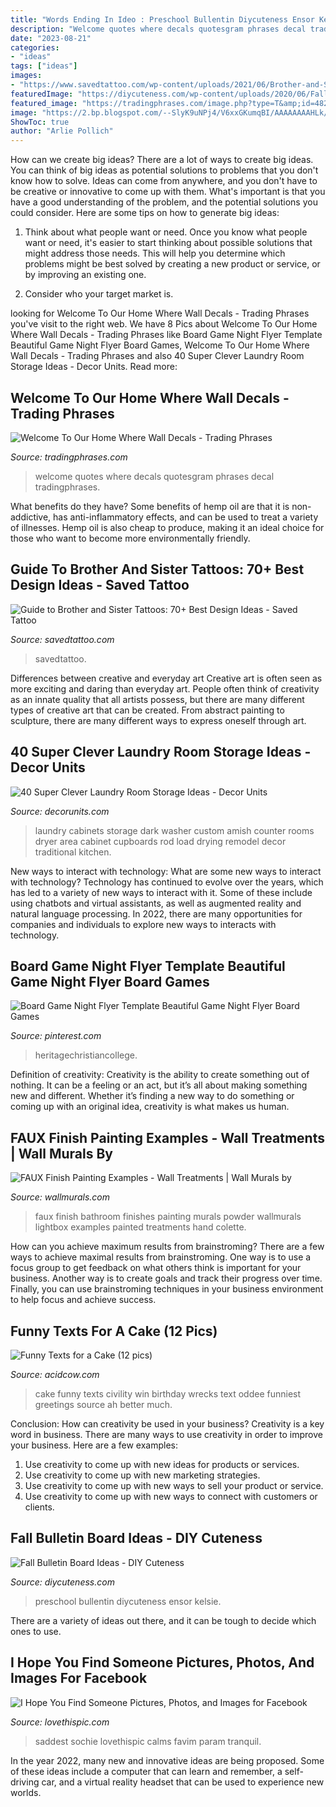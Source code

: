 ```yaml
---
title: "Words Ending In Ideo : Preschool Bullentin Diycuteness Ensor Kelsie"
description: "Welcome quotes where decals quotesgram phrases decal tradingphrases"
date: "2023-08-21"
categories:
- "ideas"
tags: ["ideas"]
images:
- "https://www.savedtattoo.com/wp-content/uploads/2021/06/Brother-and-Sister-Simpsons-Tattoo-1-1024x1024.jpg"
featuredImage: "https://diycuteness.com/wp-content/uploads/2020/06/Fall-Bulletin-Board-Ideas-5.jpg"
featured_image: "https://tradingphrases.com/image.php?type=T&amp;id=4827"
image: "https://2.bp.blogspot.com/--SlyK9uNPj4/V6xxGKumqBI/AAAAAAAAHLk/tjJF9N4v-xEhAyr5086ht_ARiq78ToUZwCLcB/s1600/laundry-room-storage-ideas-32.jpg"
ShowToc: true
author: "Arlie Pollich"
---
```



How can we create big ideas?
There are a lot of ways to create big ideas. You can think of big ideas as potential solutions to problems that you don't know how to solve. Ideas can come from anywhere, and you don't have to be creative or innovative to come up with them. What's important is that you have a good understanding of the problem, and the potential solutions you could consider. Here are some tips on how to generate big ideas:
1. Think about what people want or need. Once you know what people want or need, it's easier to start thinking about possible solutions that might address those needs. This will help you determine which problems might be best solved by creating a new product or service, or by improving an existing one.

2. Consider who your target market is.

	

		
looking for Welcome To Our Home Where Wall Decals - Trading Phrases you've visit to the right web. We have 8 Pics about Welcome To Our Home Where Wall Decals - Trading Phrases like Board Game Night Flyer Template Beautiful Game Night Flyer Board Games, Welcome To Our Home Where Wall Decals - Trading Phrases and also 40 Super Clever Laundry Room Storage Ideas - Decor Units. Read more:
		
    
## Welcome To Our Home Where Wall Decals - Trading Phrases

<img loading=lazy src="https://tradingphrases.com/image.php?type=T&amp;id=4827" onerror="this.onerror=null;this.src='https://tse3.mm.bing.net/th?id=OIP.zoHfqEK-W-_QubjIpXgRDgAAAA&amp;pid=15.1';" alt="Welcome To Our Home Where Wall Decals - Trading Phrases">

_Source: tradingphrases.com_

>welcome quotes where decals quotesgram phrases decal tradingphrases. 

	

What benefits do they have?
Some benefits of hemp oil are that it is non-addictive, has anti-inflammatory effects, and can be used to treat a variety of illnesses. Hemp oil is also cheap to produce, making it an ideal choice for those who want to become more environmentally friendly.

    
## Guide To Brother And Sister Tattoos: 70+ Best Design Ideas - Saved Tattoo

<img loading=lazy src="https://www.savedtattoo.com/wp-content/uploads/2021/06/Brother-and-Sister-Simpsons-Tattoo-1-1024x1024.jpg" onerror="this.onerror=null;this.src='https://tse2.mm.bing.net/th?id=OIP.fyXulVXLVaYao8uBHPngFAHaHa&amp;pid=15.1';" alt="Guide to Brother and Sister Tattoos: 70+ Best Design Ideas - Saved Tattoo">

_Source: savedtattoo.com_

>savedtattoo. 

	

Differences between creative and everyday art
Creative art is often seen as more exciting and daring than everyday art. People often think of creativity as an innate quality that all artists possess, but there are many different types of creative art that can be created. From abstract painting to sculpture, there are many different ways to express oneself through art.

    
## 40 Super Clever Laundry Room Storage Ideas - Decor Units

<img loading=lazy src="https://2.bp.blogspot.com/--SlyK9uNPj4/V6xxGKumqBI/AAAAAAAAHLk/tjJF9N4v-xEhAyr5086ht_ARiq78ToUZwCLcB/s1600/laundry-room-storage-ideas-32.jpg" onerror="this.onerror=null;this.src='https://tse1.mm.bing.net/th?id=OIP.PlrfLwwx3jXr8l-lzg0lbwHaKm&amp;pid=15.1';" alt="40 Super Clever Laundry Room Storage Ideas - Decor Units">

_Source: decorunits.com_

>laundry cabinets storage dark washer custom amish counter rooms dryer area cabinet cupboards rod load drying remodel decor traditional kitchen. 

	

New ways to interact with technology: What are some new ways to interact with technology?
Technology has continued to evolve over the years, which has led to a variety of new ways to interact with it. Some of these include using chatbots and virtual assistants, as well as augmented reality and natural language processing. In 2022, there are many opportunities for companies and individuals to explore new ways to interacts with technology.

    
## Board Game Night Flyer Template Beautiful Game Night Flyer Board Games

<img loading=lazy src="https://i.pinimg.com/736x/ce/0c/a4/ce0ca41034bb1e88d8be3fab37a8203d.jpg" onerror="this.onerror=null;this.src='https://tse1.mm.bing.net/th?id=OIP.FCWtlR5G2nX90926B2xoewHaLd&amp;pid=15.1';" alt="Board Game Night Flyer Template Beautiful Game Night Flyer Board Games">

_Source: pinterest.com_

>heritagechristiancollege. 

	

Definition of creativity:
Creativity is the ability to create something out of nothing. It can be a feeling or an act, but it’s all about making something new and different. Whether it’s finding a new way to do something or coming up with an original idea, creativity is what makes us human.

    
## FAUX Finish Painting Examples - Wall Treatments | Wall Murals By

<img loading=lazy src="https://www.wallmurals.com/wp-content/uploads/2015/05/bathroom_faux1.jpg" onerror="this.onerror=null;this.src='https://tse4.mm.bing.net/th?id=OIP.HkYhpiHwMCWkDKDfSU_FjAHaFj&amp;pid=15.1';" alt="FAUX Finish Painting Examples - Wall Treatments | Wall Murals by">

_Source: wallmurals.com_

>faux finish bathroom finishes painting murals powder wallmurals lightbox examples painted treatments hand colette. 

	

How can you achieve maximum results from brainstroming?
There are a few ways to achieve maximal results from brainstroming. One way is to use a focus group to get feedback on what others think is important for your business. Another way is to create goals and track their progress over time. Finally, you can use brainstroming techniques in your business environment to help focus and achieve success.

    
## Funny Texts For A Cake (12 Pics)

<img loading=lazy src="https://cdn.acidcow.com/pics/20120319/cake_text_05.jpg" onerror="this.onerror=null;this.src='https://tse1.mm.bing.net/th?id=OIP.re5lPfLyCgn9F2EGyNSgoAHaFk&amp;pid=15.1';" alt="Funny Texts for a Cake (12 pics)">

_Source: acidcow.com_

>cake funny texts civility win birthday wrecks text oddee funniest greetings source ah better much. 

	

Conclusion: How can creativity be used in your business?
Creativity is a key word in business. There are many ways to use creativity in order to improve your business. Here are a few examples:
1. Use creativity to come up with new ideas for products or services.
2. Use creativity to come up with new marketing strategies.
3. Use creativity to come up with new ways to sell your product or service.
4. Use creativity to come up with new ways to connect with customers or clients.

    
## Fall Bulletin Board Ideas - DIY Cuteness

<img loading=lazy src="https://diycuteness.com/wp-content/uploads/2020/06/Fall-Bulletin-Board-Ideas-5.jpg" onerror="this.onerror=null;this.src='https://tse1.mm.bing.net/th?id=OIP.yD4UlUXpg6NOWLQ7KkAe7AAAAA&amp;pid=15.1';" alt="Fall Bulletin Board Ideas - DIY Cuteness">

_Source: diycuteness.com_

>preschool bullentin diycuteness ensor kelsie. 

	

There are a variety of ideas out there, and it can be tough to decide which ones to use.

    
## I Hope You Find Someone Pictures, Photos, And Images For Facebook

<img loading=lazy src="http://www.lovethispic.com/uploaded_images/140609-I-Hope-You-Find-Someone.jpg" onerror="this.onerror=null;this.src='https://tse2.mm.bing.net/th?id=OIP.PuOnnucdy_KPeFwCrkTqwwHaKq&amp;pid=15.1';" alt="I Hope You Find Someone Pictures, Photos, and Images for Facebook">

_Source: lovethispic.com_

>saddest sochie lovethispic calms favim param tranquil. 

	

In the year 2022, many new and innovative ideas are being proposed. Some of these ideas include a computer that can learn and remember, a self-driving car, and a virtual reality headset that can be used to experience new worlds.

